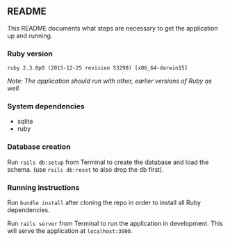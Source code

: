 ## README

This README documents what steps are necessary to get the application up and
running.

### Ruby version

`ruby 2.3.0p0 (2015-12-25 revision 53290) [x86_64-darwin15]`

*Note: The application should run with other, earlier versions of Ruby as well.*

### System dependencies

* sqlite
* ruby

### Database creation

Run `rails db:setup` from Terminal to create the database and load the schema.
(use `rails db:reset` to also drop the db first).

### Running instructions

Run `bundle install` after cloning the repo in order to install all Ruby
dependencies.

Run `rails server` from Terminal to run the application in development. This
will serve the application at `localhost:3000`.
